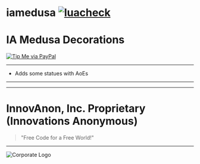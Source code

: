 # iamedusa [![luacheck][luacheck badge]][luacheck workflow]  
IA Medusa Decorations
==========

[![Tip Me via PayPal](https://img.shields.io/badge/paypal-donate-FF1100.svg?logo=paypal&logoColor=FF1133&style=plastic)](https://www.paypal.me/InnovAnon)

----------

- Adds some statues with AoEs

-----

[luacheck badge]: https://github.com/InnovAnon-Inc/iafakery/workflows/luacheck/badge.svg
[luacheck workflow]: https://github.com/InnovAnon-Inc/iafakery/actions?query=workflow%3Aluacheck

----------

# InnovAnon, Inc. Proprietary (Innovations Anonymous)
> "Free Code for a Free World!"
----------

![Corporate Logo](https://innovanon-inc.github.io/assets/images/logo.gif)

